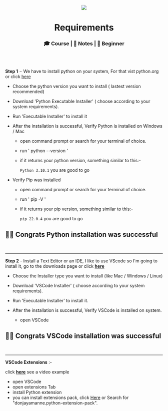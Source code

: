 <p align="center"> <img src="https://tse3.mm.bing.net/th/id/OIP.Xr6abZLviEiDazE2G1rwtAHaD4?pid=ImgDet&rs=1"> </p>

<h1 align="center"> Requirements </h1>
<h3 align="center">🎓 Course | 📝 Notes | 🔰 Beginner</h3>
<br><br>

**Step 1** − We have to install python on your system, For that vist python.org or click [here](https://www.python.org/downloads/)

-   Choose the python version you want to install ( lastest version recommended)

-   Download 'Python Executable Installer' ( choose according to your system requirements).

-   Run 'Executable Installer' to install it

-   After the installation is successful, Verify Python is installed on Windows / Mac

    -   open command prompt or search for your terminal of choice.

    -   run ' python --version '

    -   if it returns your python version, something similar to this:-

        `Python 3.10.1` you are good to go

-   Verify Pip was installed

    -   open command prompt or search for your terminal of choice.

    -   run ' pip -V '

    -   if it returns your pip version, something similar to this:-

        `pip 22.0.4` you are good to go

## 👏🏻 Congrats Python installation was successful

<br>

---

**Step 2** - Install a Text Editor or an IDE, I like to use VScode so I'm going to install it, go to the downloads page or click **[here](https://code.visualstudio.com/Download)**

-   Choose the Installer type you want to install (like Mac / Windows / Linux)

-   Download 'VSCode Installer' ( choose according to your system requirements).

-   Run 'Executable Installer' to install it.

-   After the installation is successful, Verify VSCode is installed on system.

    -   open VSCode

## 👏🏻 Congrats VSCode installation was successful

<br>

---

**VSCode Extensions** :-

click **[here](https://youtu.be/SKcZ3cwX8lA)** see a video example

-   open VSCode
-   open extensions Tab
-   install Python extension
-   you can install extensions pack, click [Here](https://marketplace.visualstudio.com/items?itemName=donjayamanne.python-extension-pack) or Search for "donjayamanne.python-extension-pack".
